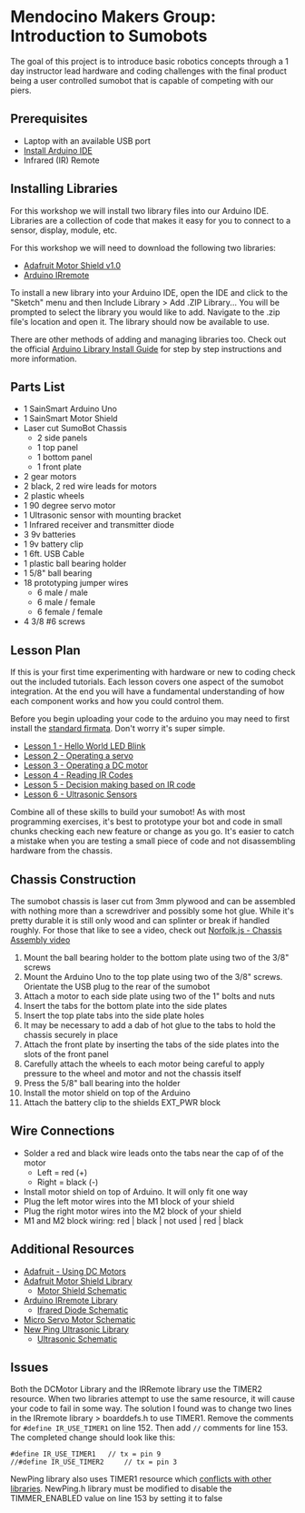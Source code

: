 # Mendocino Makers Group: Introduction to Sumobots

The goal of this project is to introduce basic robotics concepts through a 1 day instructor lead hardware and coding challenges with the final product being a user controlled sumobot that is capable of competing with our piers.

## Prerequisites

* Laptop with an available USB port
* [Install Arduino IDE](https://www.arduino.cc/en/main/software)
* Infrared (IR) Remote

## Installing Libraries
For this workshop we will install two library files into our Arduino IDE. Libraries are a collection of code that makes it easy for you to connect to a sensor, display, module, etc. 

For this workshop we will need to download the following two libraries:
* [Adafruit Motor Shield v1.0](https://learn.adafruit.com/adafruit-motor-shield/library-install)
* [Arduino IRremote](http://z3t0.github.io/Arduino-IRremote/)

To install a new library into your Arduino IDE, open the IDE and click to the "Sketch" menu and then Include Library > Add .ZIP Library... You will be prompted to select the library you would like to add. Navigate to the .zip file's location and open it. The library should now be available to use.

There are other methods of adding and managing libraries too. Check out the official [Arduino Library Install Guide](https://www.arduino.cc/en/Guide/Libraries) for step by step instructions and more information.

## Parts List

* 1 SainSmart Arduino Uno
* 1 SainSmart Motor Shield
* Laser cut SumoBot Chassis
  * 2 side panels
  * 1 top panel
  * 1 bottom panel
  * 1 front plate
* 2 gear motors
* 2 black, 2 red wire leads for motors
* 2 plastic wheels
* 1 90 degree servo motor
* 1 Ultrasonic sensor with mounting bracket
* 1 Infrared receiver and transmitter diode
* 3 9v batteries
* 1 9v battery clip
* 1 6ft. USB Cable
* 1 plastic ball bearing holder
* 1 5/8" ball bearing
* 18 prototyping jumper wires
  * 6 male / male
  * 6 male / female
  * 6 female / female
* 4 3/8 #6 screws

## Lesson Plan

If this is your first time experimenting with hardware or new to coding check out the included tutorials. Each lesson covers one aspect of the sumobot integration. At the end you will have a fundamental understanding of how each component works and how you could control them.

Before you begin uploading your code to the arduino you may need to first install the [standard firmata](https://www.instructables.com/id/Arduino-Installing-Standard-Firmata/). Don't worry it's super simple.

* [Lesson 1 - Hello World LED Blink](tutorials/lesson-1-led-blink/lesson-1-led-blink.ino)
* [Lesson 2 - Operating a servo](tutorials/lesson-2-servo-motor/lesson-2-servo-motor.ino)
* [Lesson 3 - Operating a DC motor](tutorials/lesson-3-dc-motors/lesson-3-dc-motors.ino)
* [Lesson 4 - Reading IR Codes](tutorials/lesson-4-ir-codes/lesson-4-ir-codes.ino)
* [Lesson 5 - Decision making based on IR code](tutorials/lesson-5-ir-logic/lesson-5-ir-logic.ino)
* [Lesson 6 - Ultrasonic Sensors](tutorials/lesson-6-ultrasonic/lesson-6-ultrasonic.ino)

Combine all of these skills to build your sumobot! As with most programming exercises, it's best to prototype your bot and code in small chunks checking each new feature or change as you go. It's easier to catch a mistake when you are testing a small piece of code and not disassembling hardware from the chassis.

## Chassis Construction

The sumobot chassis is laser cut from 3mm plywood and can be assembled with nothing more than a screwdriver and possibly some hot glue. While it's pretty durable it is still only wood and can splinter or break if handled roughly. For those that like to see a video, check out [Norfolk.js - Chassis Assembly video](https://www.youtube.com/watch?v=xHns3qxffYM)

1. Mount the ball bearing holder to the bottom plate using two of the 3/8" screws
2. Mount the Arduino Uno to the top plate using two of the 3/8" screws. Orientate the USB plug to the rear of the sumobot
3. Attach a motor to each side plate using two of the 1" bolts and nuts
4. Insert the tabs for the bottom plate into the side plates
5. Insert the top plate tabs into the side plate holes
6. It may be necessary to add a dab of hot glue to the tabs to hold the chassis securely in place
7. Attach the front plate by inserting the tabs of the side plates into the slots of the front panel
8. Carefully attach the wheels to each motor being careful to apply pressure to the wheel and motor and not the chassis itself
9. Press the 5/8" ball bearing into the holder
10. Install the motor shield on top of the Arduino
11. Attach the battery clip to the shields EXT_PWR block

## Wire Connections

* Solder a red and black wire leads onto the tabs near the cap of of the motor
  * Left = red (+)
  * Right = black (-)
* Install motor shield on top of Arduino. It will only fit one way
* Plug the left motor wires into the M1 block of your shield
* Plug the right motor wires into the M2 block of your shield
* M1 and M2 block wiring: red | black | not used | red | black

## Additional Resources

* [Adafruit - Using DC Motors](https://learn.adafruit.com/adafruit-motor-shield/using-dc-motors)
* [Adafruit Motor Shield Library](https://learn.adafruit.com/adafruit-motor-shield/library-install)
  * [Motor Shield Schematic](https://www.14core.com/wp-content/uploads/2015/07/L293D-Wired-4-Motor-with-servo.jpg)
* [Arduino IRremote Library](http://z3t0.github.io/Arduino-IRremote/)
  * [Ifrared Diode Schematic](http://www.circuitbasics.com/wp-content/uploads/2017/05/IR-Receiver-Stand-Alone-Pinout-Diagram.png)
* [Micro Servo Motor Schematic](https://components101.com/sites/default/files/component_pin/Servo-Motor-Wires.png)
* [New Ping Ultrasonic Library](https://bitbucket.org/teckel12/arduino-new-ping/wiki/Home)
  * [Ultrasonic Schematic](https://components101.com/sites/default/files/component_pin/Ultrasonic-sensor-pinout.png)

## Issues

Both the DCMotor Library and the IRRemote library use the TIMER2 resource. When two libraries attempt to use the same resource, it will cause your code to fail in some way. The solution I found was to change two lines in the IRremote library > boarddefs.h to use TIMER1. Remove the comments for `#define IR_USE_TIMER1` on line 152. Then add `//` comments for line 153. The completed change should look like this:

```
#define IR_USE_TIMER1   // tx = pin 9
//#define IR_USE_TIMER2     // tx = pin 3
```

NewPing library also uses TIMER1 resource which [conflicts with other libraries](https://bitbucket.org/teckel12/arduino-new-ping/wiki/Multiple%20Definition%20of%20%22__vector_7%22%20Error). NewPing.h library must be modified to disable the TIMMER_ENABLED value on line 153 by setting it to false

